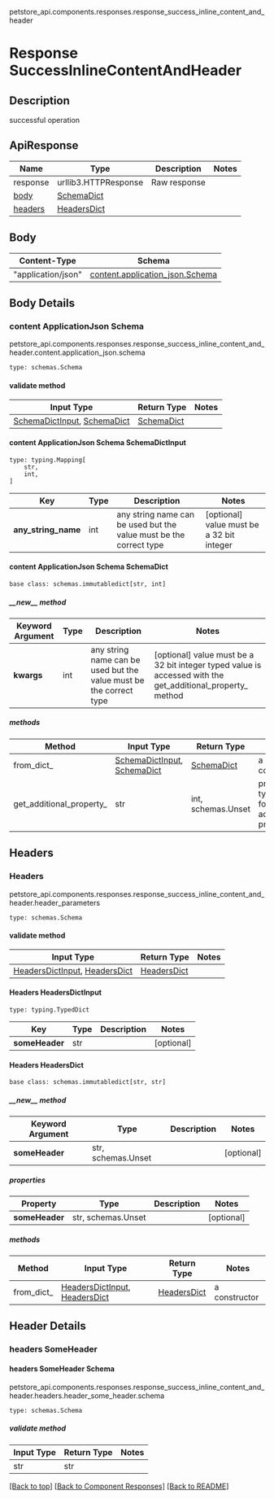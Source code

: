 petstore_api.components.responses.response_success_inline_content_and_header
# Response SuccessInlineContentAndHeader

## Description
successful operation

## ApiResponse
Name | Type | Description  | Notes
------------- | ------------- | ------------- | -------------
response | urllib3.HTTPResponse | Raw response |
[body](#body) | [SchemaDict](#content-applicationjson-schema-schemadict) |  |
[headers](#headers) | [HeadersDict](#headers-headersdict) | |

## Body
Content-Type | Schema
------------ | -------
"application/json" | [content.application_json.Schema](#content-applicationjson-schema)

## Body Details
### content ApplicationJson Schema
petstore_api.components.responses.response_success_inline_content_and_header.content.application_json.schema
```
type: schemas.Schema
```

#### validate method
Input Type | Return Type | Notes
------------ | ------------- | -------------
[SchemaDictInput](#content-applicationjson-schema-schemadictinput), [SchemaDict](#content-applicationjson-schema-schemadict) | [SchemaDict](#content-applicationjson-schema-schemadict) |

#### content ApplicationJson Schema SchemaDictInput
```
type: typing.Mapping[
    str,
    int,
]
```
Key | Type |  Description | Notes
------------ | ------------- | ------------- | -------------
**any_string_name** | int | any string name can be used but the value must be the correct type | [optional] value must be a 32 bit integer

#### content ApplicationJson Schema SchemaDict
```
base class: schemas.immutabledict[str, int]

```
##### &lowbar;&lowbar;new&lowbar;&lowbar; method
Keyword Argument | Type | Description | Notes
---------------- | ---- | ----------- | -----
**kwargs** | int | any string name can be used but the value must be the correct type | [optional] value must be a 32 bit integer typed value is accessed with the get_additional_property_ method

##### methods
Method | Input Type | Return Type | Notes
------ | ---------- | ----------- | ------
from_dict_ | [SchemaDictInput](#content-applicationjson-schema-schemadictinput), [SchemaDict](#content-applicationjson-schema-schemadict) | [SchemaDict](#content-applicationjson-schema-schemadict) | a constructor
get_additional_property_ | str | int, schemas.Unset | provides type safety for additional properties

## Headers
### Headers
petstore_api.components.responses.response_success_inline_content_and_header.header_parameters
```
type: schemas.Schema
```

#### validate method
Input Type | Return Type | Notes
------------ | ------------- | -------------
[HeadersDictInput](#headers-headersdictinput), [HeadersDict](#headers-headersdict) | [HeadersDict](#headers-headersdict) |

#### Headers HeadersDictInput
```
type: typing.TypedDict
```
Key | Type |  Description | Notes
------------ | ------------- | ------------- | -------------
**someHeader** | str |  | [optional]

#### Headers HeadersDict
```
base class: schemas.immutabledict[str, str]

```
##### &lowbar;&lowbar;new&lowbar;&lowbar; method
Keyword Argument | Type | Description | Notes
---------------- | ---- | ----------- | -----
**someHeader** | str, schemas.Unset |  | [optional]

##### properties
Property | Type | Description | Notes
-------- | ---- | ----------- | -----
**someHeader** | str, schemas.Unset |  | [optional]

##### methods
Method | Input Type | Return Type | Notes
------ | ---------- | ----------- | ------
from_dict_ | [HeadersDictInput](#headers-headersdictinput), [HeadersDict](#headers-headersdict) | [HeadersDict](#headers-headersdict) | a constructor

## Header Details
### headers SomeHeader

#### headers SomeHeader Schema
petstore_api.components.responses.response_success_inline_content_and_header.headers.header_some_header.schema
```
type: schemas.Schema
```

##### validate method
Input Type | Return Type | Notes
------------ | ------------- | -------------
str | str |

[[Back to top]](#top) [[Back to Component Responses]](../../../README.md#Component-Responses) [[Back to README]](../../../README.md)
